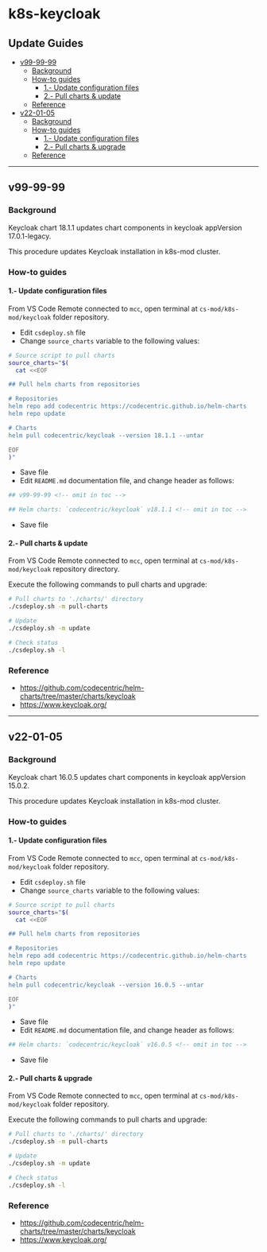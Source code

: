 <!-- markdownlint-disable MD024 -->

# k8s-keycloak <!-- omit in toc -->

## Update Guides <!-- omit in toc -->

- [v99-99-99](#v99-99-99)
  - [Background](#background)
  - [How-to guides](#how-to-guides)
    - [1.- Update configuration files](#1--update-configuration-files)
    - [2.- Pull charts & update](#2--pull-charts--update)
  - [Reference](#reference)
- [v22-01-05](#v22-01-05)
  - [Background](#background-1)
  - [How-to guides](#how-to-guides-1)
    - [1.- Update configuration files](#1--update-configuration-files-1)
    - [2.- Pull charts & upgrade](#2--pull-charts--upgrade)
  - [Reference](#reference-1)

---

## v99-99-99

### Background

Keycloak chart 18.1.1 updates chart components in keycloak appVersion 17.0.1-legacy.

This procedure updates Keycloak installation in k8s-mod cluster.

### How-to guides

#### 1.- Update configuration files

From VS Code Remote connected to `mcc`, open  terminal at `cs-mod/k8s-mod/keycloak` folder repository.

- Edit `csdeploy.sh` file
- Change `source_charts` variable to the following values:

```bash
# Source script to pull charts
source_charts="$(
  cat <<EOF

## Pull helm charts from repositories

# Repositories
helm repo add codecentric https://codecentric.github.io/helm-charts
helm repo update

# Charts
helm pull codecentric/keycloak --version 18.1.1 --untar

EOF
)"
```

- Save file
- Edit `README.md` documentation file, and change header as follows:

``` bash
## v99-99-99 <!-- omit in toc -->

## Helm charts: `codecentric/keycloak` v18.1.1 <!-- omit in toc -->
```

- Save file

#### 2.- Pull charts & update

From VS Code Remote connected to `mcc`, open  terminal at `cs-mod/k8s-mod/keycloak` repository directory.

Execute the following commands to pull charts and upgrade:

```bash
# Pull charts to './charts/' directory
./csdeploy.sh -m pull-charts

# Update
./csdeploy.sh -m update

# Check status
./csdeploy.sh -l
```

### Reference

- <https://github.com/codecentric/helm-charts/tree/master/charts/keycloak>
- <https://www.keycloak.org/>

---

## v22-01-05

### Background

Keycloak chart 16.0.5 updates chart components in keycloak appVersion 15.0.2.

This procedure updates Keycloak installation in k8s-mod cluster.

### How-to guides

#### 1.- Update configuration files

From VS Code Remote connected to `mcc`, open  terminal at `cs-mod/k8s-mod/keycloak` folder repository.

- Edit `csdeploy.sh` file
- Change `source_charts` variable to the following values:

```bash
# Source script to pull charts
source_charts="$(
  cat <<EOF

## Pull helm charts from repositories

# Repositories
helm repo add codecentric https://codecentric.github.io/helm-charts
helm repo update

# Charts
helm pull codecentric/keycloak --version 16.0.5 --untar

EOF
)"
```

- Save file
- Edit `README.md` documentation file, and change header as follows:

``` bash
## Helm charts: `codecentric/keycloak` v16.0.5 <!-- omit in toc -->
```

- Save file

#### 2.- Pull charts & upgrade

From VS Code Remote connected to `mcc`, open  terminal at `cs-mod/k8s-mod/keycloak` folder repository.

Execute the following commands to pull charts and upgrade:

```bash
# Pull charts to './charts/' directory
./csdeploy.sh -m pull-charts

# Update
./csdeploy.sh -m update

# Check status
./csdeploy.sh -l
```

### Reference

- <https://github.com/codecentric/helm-charts/tree/master/charts/keycloak>
- <https://www.keycloak.org/>
